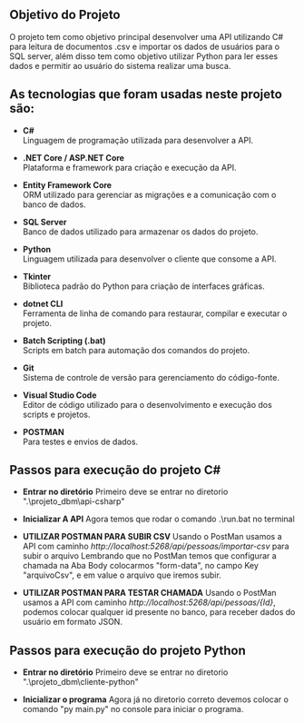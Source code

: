 ## Objetivo do Projeto

O projeto tem como objetivo principal desenvolver uma API utilizando C# para leitura de documentos .csv e importar os dados de usuários para o SQL server, além disso tem como objetivo utilizar Python para ler esses dados e permitir ao usuário do sistema realizar uma busca.

## As tecnologias que foram usadas neste projeto são:

- **C#**  
  Linguagem de programação utilizada para desenvolver a API.

- **.NET Core / ASP.NET Core**  
  Plataforma e framework para criação e execução da API.

- **Entity Framework Core**  
  ORM utilizado para gerenciar as migrações e a comunicação com o banco de dados.

- **SQL Server**  
  Banco de dados utilizado para armazenar os dados do projeto.

- **Python**  
  Linguagem utilizada para desenvolver o cliente que consome a API.

- **Tkinter**  
  Biblioteca padrão do Python para criação de interfaces gráficas.

- **dotnet CLI**  
  Ferramenta de linha de comando para restaurar, compilar e executar o projeto.

- **Batch Scripting (.bat)**  
  Scripts em batch para automação dos comandos do projeto.

- **Git**  
  Sistema de controle de versão para gerenciamento do código-fonte.

- **Visual Studio Code**  
  Editor de código utilizado para o desenvolvimento e execução dos scripts e projetos.

- **POSTMAN**  
  Para testes e envios de dados.


## Passos para execução do projeto C#

- **Entrar no diretório**
    Primeiro deve se entrar no diretorio ".\projeto_dbm\api-csharp"

- **Inicializar A API**
  Agora temos que rodar o comando  .\run.bat no terminal
  
- **UTILIZAR POSTMAN PARA SUBIR CSV**
  Usando o PostMan usamos a API com caminho *http://localhost:5268/api/pessoas/importar-csv* para subir o arquivo
  Lembrando que no PostMan temos que configurar a chamada na Aba Body colocarmos "form-data", no campo Key "arquivoCsv",
  e em value o arquivo que iremos subir.

- **UTILIZAR POSTMAN PARA TESTAR CHAMADA**
  Usando o PostMan usamos a API com caminho *http://localhost:5268/api/pessoas/{Id}*, podemos colocar qualquer id presente no banco,
  para receber dados do usuário em formato JSON.


## Passos para execução do projeto Python

- **Entrar no diretório**
    Primeiro deve se entrar no diretorio ".\projeto_dbm\cliente-python"

- **Inicializar o programa**
    Agora já no diretorio correto devemos colocar o comando "py main.py" no console para iniciar o programa.
